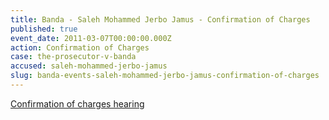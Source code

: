 ```yaml
---
title: Banda - Saleh Mohammed Jerbo Jamus - Confirmation of Charges
published: true
event_date: 2011-03-07T00:00:00.000Z
action: Confirmation of Charges
case: the-prosecutor-v-banda
accused: saleh-mohammed-jerbo-jamus
slug: banda-events-saleh-mohammed-jerbo-jamus-confirmation-of-charges
---
```



[Confirmation of charges hearing](https://youtu.be/3AC9QWOtDfA)